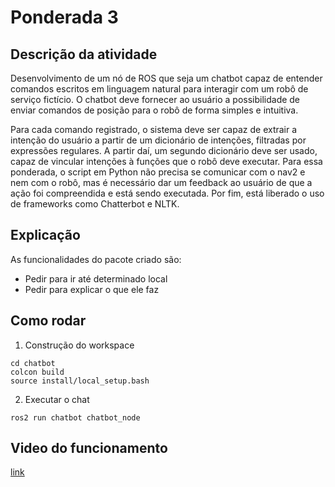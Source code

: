 # Ponderada 3

## Descrição da atividade
Desenvolvimento de um nó de ROS que seja um chatbot capaz de entender comandos escritos em linguagem natural para interagir com um robô de serviço fictício. O chatbot deve fornecer ao usuário a possibilidade de enviar comandos de posição para o robô de forma simples e intuitiva.

Para cada comando registrado, o sistema deve ser capaz de extrair a intenção do usuário a partir de um dicionário de intenções, filtradas por expressões regulares. A partir daí, um segundo dicionário deve ser usado, capaz de vincular intenções à funções que o robô deve executar. Para essa ponderada, o script em Python não precisa se comunicar com o nav2 e nem com o robô, mas é necessário dar um feedback ao usuário de que a ação foi compreendida e está sendo executada. Por fim, está liberado o uso de frameworks como Chatterbot e NLTK.

## Explicação
As funcionalidades do pacote criado são: 
- Pedir para ir até determinado local
- Pedir para explicar o que ele faz

## Como rodar
1. Construção do workspace
```
cd chatbot
colcon build
source install/local_setup.bash
```
2. Executar o chat
```
ros2 run chatbot chatbot_node
```

## Video do funcionamento 
[link](https://github.com/luanaparra/modulo8_ponderados/blob/main/ponderada3/video-chat.mov)


